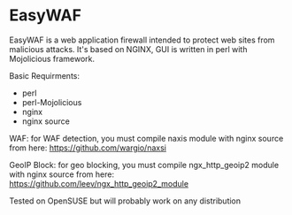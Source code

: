 # EasyWAF

EasyWAF is a web application firewall intended to protect web sites from malicious attacks.
It's based on NGINX, GUI is written in perl with Mojolicious framework.

Basic Requirments:
* perl
* perl-Mojolicious
* nginx
* nginx source


WAF:
for WAF detection, you must compile naxis module with nginx source from here:
https://github.com/wargio/naxsi


GeoIP Block:
for geo blocking, you must compile ngx_http_geoip2 module with nginx source from here:
https://github.com/leev/ngx_http_geoip2_module




Tested on OpenSUSE but will probably work on any distribution





